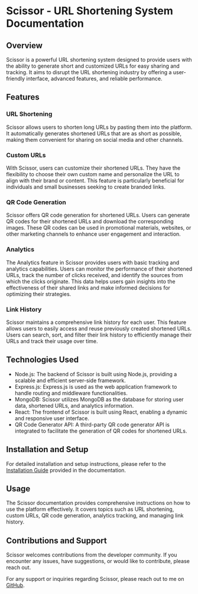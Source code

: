# Scissor - URL Shortening System Documentation

## Overview

Scissor is a powerful URL shortening system designed to provide users with the ability to generate short and customized URLs for easy sharing and tracking. It aims to disrupt the URL shortening industry by offering a user-friendly interface, advanced features, and reliable performance.

## Features

### URL Shortening

Scissor allows users to shorten long URLs by pasting them into the platform. It automatically generates shortened URLs that are as short as possible, making them convenient for sharing on social media and other channels.

### Custom URLs

With Scissor, users can customize their shortened URLs. They have the flexibility to choose their own custom name and personalize the URL to align with their brand or content. This feature is particularly beneficial for individuals and small businesses seeking to create branded links.

### QR Code Generation

Scissor offers QR code generation for shortened URLs. Users can generate QR codes for their shortened URLs and download the corresponding images. These QR codes can be used in promotional materials, websites, or other marketing channels to enhance user engagement and interaction.

### Analytics

The Analytics feature in Scissor provides users with basic tracking and analytics capabilities. Users can monitor the performance of their shortened URLs, track the number of clicks received, and identify the sources from which the clicks originate. This data helps users gain insights into the effectiveness of their shared links and make informed decisions for optimizing their strategies.

### Link History

Scissor maintains a comprehensive link history for each user. This feature allows users to easily access and reuse previously created shortened URLs. Users can search, sort, and filter their link history to efficiently manage their URLs and track their usage over time.

## Technologies Used

- Node.js: The backend of Scissor is built using Node.js, providing a scalable and efficient server-side framework.
- Express.js: Express.js is used as the web application framework to handle routing and middleware functionalities.
- MongoDB: Scissor utilizes MongoDB as the database for storing user data, shortened URLs, and analytics information.
- React: The frontend of Scissor is built using React, enabling a dynamic and responsive user interface.
- QR Code Generator API: A third-party QR code generator API is integrated to facilitate the generation of QR codes for shortened URLs.
    

## Installation and Setup

For detailed installation and setup instructions, please refer to the [Installation Guide](/docs/installation.md) provided in the documentation.

## Usage

The Scissor documentation provides comprehensive instructions on how to use the platform effectively. It covers topics such as URL shortening, custom URLs, QR code generation, analytics tracking, and managing link history.

## Contributions and Support

Scissor welcomes contributions from the developer community. If you encounter any issues, have suggestions, or would like to contribute, please reach out.

For any support or inquiries regarding Scissor, please reach out to me on [GitHub](https://github.com/hi-heavens).